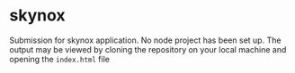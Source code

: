# skynox

Submission for skynox application. No node project has been set up. The output may be viewed by cloning the repository on your local machine and opening the `index.html` file
